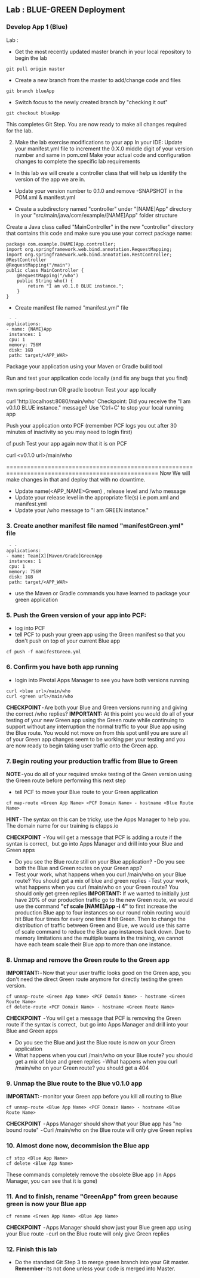 ## Lab : BLUE-GREEN Deployment

### Develop App 1 (Blue)

Lab :

-  Get the most recently updated master branch in your local repository to begin the lab
~~~~
git pull origin master
~~~~

-  Create a new branch from the master to add/change code and files
~~~~
git branch blueApp
~~~~

-  Switch focus to the newly created branch by "checking it out"
~~~~
git checkout blueApp
~~~~

This completes Git Step. You are now ready to make all changes required for the lab.

2. Make the lab exercise modifications to your app
In your IDE:
Update your manifest.yml file to increment the 0.X.0 middle digit of your version number and same in pom.xml
Make your actual code and configuration changes to complete the specific lab requirements


-  In this lab we will create a controller class that will help us identify the version of the app we are in.
-  Update your version number to 0.1.0 and remove -SNAPSHOT in the POM.xml & manifest.yml

-  Create a subdirectory named "controller" under "[NAME]App" directory in your "src/main/java/com/example/[NAME]App" folder structure


Create a Java class called "MainController" in the new "controller" directory that contains this code and make sure you use your correct package name:


~~~~
package com.example.[NAME]App.controller;
import org.springframework.web.bind.annotation.RequestMapping;
import org.springframework.web.bind.annotation.RestController;
@RestController
@RequestMapping("/main")
public class MainController {
    @RequestMapping("/who")
    public String who() {
    	return "I am v0.1.0 BLUE instance.";
    }
}
~~~~

-  Create manifest file named "manifest.yml" file
~~~~
 - -
applications:
- name: {NAME}App
 instances: 1
 cpu: 1
 memory: 756M
 disk: 1GB
 path: target/<APP_WAR>
~~~~


Package your application using your Maven or Gradle build tool


Run and test your application code locally (and fix any bugs that you find)



mvn spring-boot:run
OR
gradle bootrun
Test your app locally

curl 'http:\\localhost:8080/main/who'
Checkpoint: Did you receive the "I am v0.1.0 BLUE instance." message?
Use 'Ctrl+C' to stop your local running app

Push your application onto PCF (remember PCF logs you out after 30 minutes of inactivity so you may need to login first)

cf push
Test your app again now that it is on PCF

curl <v0.1.0 url>/main/who

==================================================================================================
Now We will make changes in that and deploy that with no downtime.
- Update name(<APP_NAME>Green) , release level and /who message
- Update your release level in the appropriate file(s) i.e pom.xml and manifest.yml
- Update your /who message to "I am GREEN instance."
### 3. Create another manifest file named "manifestGreen.yml" file
~~~~
 - -
applications:
- name: Team[X][Maven/Grade]GreenApp
 instances: 1
 cpu: 1
 memory: 756M
 disk: 1GB
 path: target/<APP_WAR>
~~~~
- use the Maven or Gradle commands you have learned to package your green application
### 5. Push the Green version of your app into PCF:
- log into PCF
- tell PCF to push your green app using the Green manifest so that you don't push on top of your current Blue app
~~~~
cf push -f manifestGreen.yml
~~~~
### 6. Confirm you have both app running
- login into Pivotal Apps Manager to see you have both versions running
~~~~
curl <blue url>/main/who
curl <green url>/main/who
~~~~
**CHECKPOINT** - Are both your Blue and Green versions running and giving the correct /who replies?
**IMPORTANT:** At this point you would do all of your testing of your new Green app using the Green route while continuing to support without any interruption the normal traffic to your Blue app using the Blue route. You would not move on from this spot until you are sure all of your Green app changes seem to be working per your testing and you are now ready to begin taking user traffic onto the Green app.
### 7. Begin routing your production traffic from Blue to Green
**NOTE** - you do all of your required smoke testing of the Green version using the Green route before performing this next step
- tell PCF to move your Blue  route to your Green  application
~~~~
cf map-route <Green App Name> <PCF Domain Name> - hostname <Blue Route Name>
~~~~
**HINT** - The syntax on this can be tricky, use the Apps Manager to help you. The domain name for our training is cfapps.io

**CHECKPOINT**
 - You will get a message that PCF is adding a route if the syntax is correct,
 but go into Apps Manager and drill into your Blue and Green apps
- Do you see the Blue route still on your Blue  application?
 - Do you see both the Blue and Green routes on your Green  app?
- Test your work, what happens when you curl /main/who on your Blue route? You should get a mix of blue and green replies
 - Test your work, what happens when you curl /main/who on your Green route? You should only get green replies
**IMPORTANT:** If we wanted to initially just have 20% of our production traffic go to the new Green route, we would use the command **"cf scale [NAME]App -i 4"** to first increase the production Blue app to four instances so our round robin routing would hit Blue four times for every one time it hit Green. Then to change the distribution of traffic between Green and Blue, we would use this same cf scale command to reduce the Blue app instances back down. Due to memory limitations and the multiple teams in the training, we cannot have each team scale their Blue app to more than one instance.
### 8. Unmap and remove the Green route to the Green app
**IMPORTANT:** - Now that your user traffic looks good on the Green  app, you don't need the direct Green route anymore for directly testing the green version.
~~~~
cf unmap-route <Green App Name> <PCF Domain Name> - hostname <Green Route Name>
cf delete-route <PCF Domain Name> - hostname <Green Route Name>
~~~~
**CHECKPOINT**
 - You will get a message that PCF is removing the Green route if the syntax is correct,
 but go into Apps Manager and drill into your Blue and Green apps
- Do you see the Blue and just the Blue route is now on your Green  application
- What happens when you curl /main/who on your Blue route? you should get a mix of blue and green replies
 - What happens when you curl /main/who on your Green route? you should get a 404
### 9. Unmap the Blue route to the Blue v0.1.0 app
**IMPORTANT:** - monitor your Green app before you kill all routing to Blue
~~~~
cf unmap-route <Blue App Name> <PCF Domain Name> - hostname <Blue Route Name>
~~~~
**CHECKPOINT**
 - Apps Manager should show that your Blue app has "no bound route"
 - Curl /main/who on the Blue route will only give Green replies
### 10. Almost done now, decommision the Blue app
~~~~
cf stop <Blue App Name>
cf delete <Blue App Name>
~~~~
These commands completely remove the obsolete Blue app (in Apps Manager, you can see that it is gone)
### 11. And to finish, rename "GreenApp" from green because green is now your Blue app
~~~~
cf rename <Green App Name> <Blue App Name>
~~~~
**CHECKPOINT**
 - Apps Manager should show just your Blue green app using your Blue route
 - curl on the Blue route will only give Green  replies
### 12. Finish this lab
- Do the standard Git Step 3 to merge green branch into your Git master.
**Remember** - its not done unless your code is merged into Master.
